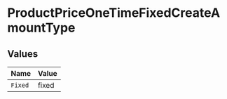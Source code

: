 # ProductPriceOneTimeFixedCreateAmountType


## Values

| Name    | Value   |
| ------- | ------- |
| `Fixed` | fixed   |
